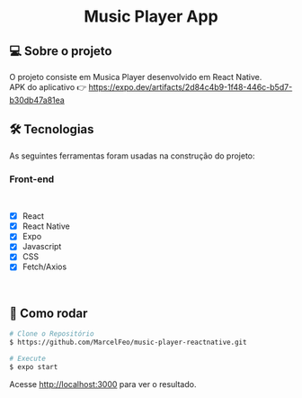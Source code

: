 <h1 align="center">Music Player App
</h1>

## 💻 Sobre o projeto

O projeto consiste em Musica Player desenvolvido em React Native.<br>
APK do aplicativo 👉 https://expo.dev/artifacts/2d84c4b9-1f48-446c-b5d7-b30db47a81ea


## 🛠 Tecnologias

As seguintes ferramentas foram usadas na construção do projeto:

### **Front-end**

<br>

- [x] React
- [x] React Native
- [x] Expo
- [x] Javascript
- [x] CSS
- [x] Fetch/Axios

<br>

## 👷 Como rodar

```bash
# Clone o Repositório
$ https://github.com/MarcelFeo/music-player-reactnative.git
```

```bash
# Execute
$ expo start
```

Acesse <http://localhost:3000> para ver o resultado.
